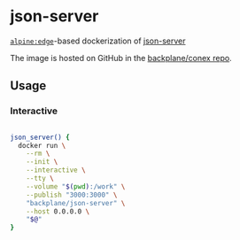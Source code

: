# json-server

[`alpine:edge`](https://hub.docker.com/_/alpine/)-based dockerization of [json-server](https://github.com/typicode/json-server)

The image is hosted on GitHub in the [backplane/conex repo](https://github.com/backplane/conex/tree/main/json-server).

## Usage

### Interactive

```sh

json_server() {
  docker run \
    --rm \
    --init \
    --interactive \
    --tty \
    --volume "$(pwd):/work" \
    --publish "3000:3000" \
    "backplane/json-server" \
    --host 0.0.0.0 \
    "$@"
}

```
